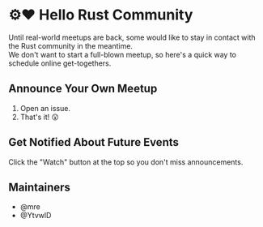 # ⚙️❤️ Hello Rust Community 

Until real-world meetups are back, some would like to stay in contact with the Rust community in the meantime.  
We don't want to start a full-blown meetup, so here's a quick way to schedule online get-togethers.  

## Announce Your Own Meetup

1. Open an issue.
2. That's it! 😲

## Get Notified About Future Events

Click the "Watch" button at the top so you don't miss announcements. 

## Maintainers

* @mre
* @YtvwlD
